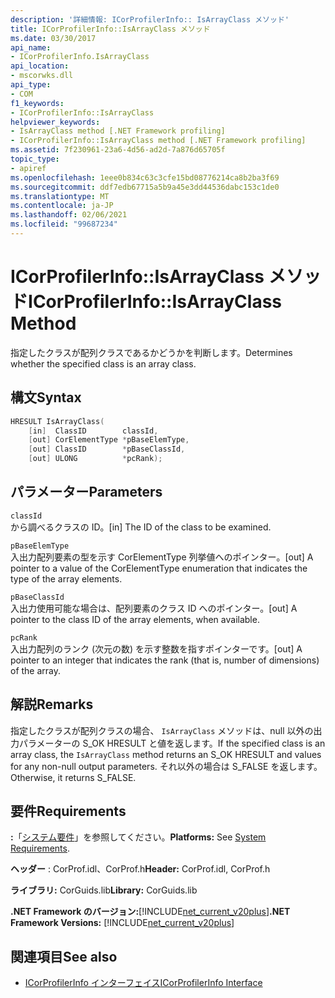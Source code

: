 ```yaml
---
description: '詳細情報: ICorProfilerInfo:: IsArrayClass メソッド'
title: ICorProfilerInfo::IsArrayClass メソッド
ms.date: 03/30/2017
api_name:
- ICorProfilerInfo.IsArrayClass
api_location:
- mscorwks.dll
api_type:
- COM
f1_keywords:
- ICorProfilerInfo::IsArrayClass
helpviewer_keywords:
- IsArrayClass method [.NET Framework profiling]
- ICorProfilerInfo::IsArrayClass method [.NET Framework profiling]
ms.assetid: 7f230961-23a6-4d56-ad2d-7a876d65705f
topic_type:
- apiref
ms.openlocfilehash: 1eee0b834c63c3cfe15bd08776214ca8b2ba3f69
ms.sourcegitcommit: ddf7edb67715a5b9a45e3dd44536dabc153c1de0
ms.translationtype: MT
ms.contentlocale: ja-JP
ms.lasthandoff: 02/06/2021
ms.locfileid: "99687234"
---
```

# <a name="icorprofilerinfoisarrayclass-method"></a><span data-ttu-id="e95e2-103">ICorProfilerInfo::IsArrayClass メソッド</span><span class="sxs-lookup"><span data-stu-id="e95e2-103">ICorProfilerInfo::IsArrayClass Method</span></span>

<span data-ttu-id="e95e2-104">指定したクラスが配列クラスであるかどうかを判断します。</span><span class="sxs-lookup"><span data-stu-id="e95e2-104">Determines whether the specified class is an array class.</span></span>  
  
## <a name="syntax"></a><span data-ttu-id="e95e2-105">構文</span><span class="sxs-lookup"><span data-stu-id="e95e2-105">Syntax</span></span>  
  
```cpp  
HRESULT IsArrayClass(  
    [in]  ClassID        classId,  
    [out] CorElementType *pBaseElemType,  
    [out] ClassID        *pBaseClassId,  
    [out] ULONG          *pcRank);  
```  
  
## <a name="parameters"></a><span data-ttu-id="e95e2-106">パラメーター</span><span class="sxs-lookup"><span data-stu-id="e95e2-106">Parameters</span></span>  

 `classId`  
 <span data-ttu-id="e95e2-107">から調べるクラスの ID。</span><span class="sxs-lookup"><span data-stu-id="e95e2-107">[in] The ID of the class to be examined.</span></span>  
  
 `pBaseElemType`  
 <span data-ttu-id="e95e2-108">入出力配列要素の型を示す CorElementType 列挙値へのポインター。</span><span class="sxs-lookup"><span data-stu-id="e95e2-108">[out] A pointer to a value of the CorElementType enumeration that indicates the type of the array elements.</span></span>  
  
 `pBaseClassId`  
 <span data-ttu-id="e95e2-109">入出力使用可能な場合は、配列要素のクラス ID へのポインター。</span><span class="sxs-lookup"><span data-stu-id="e95e2-109">[out] A pointer to the class ID of the array elements, when available.</span></span>  
  
 `pcRank`  
 <span data-ttu-id="e95e2-110">入出力配列のランク (次元の数) を示す整数を指すポインターです。</span><span class="sxs-lookup"><span data-stu-id="e95e2-110">[out] A pointer to an integer that indicates the rank (that is, number of dimensions) of the array.</span></span>  
  
## <a name="remarks"></a><span data-ttu-id="e95e2-111">解説</span><span class="sxs-lookup"><span data-stu-id="e95e2-111">Remarks</span></span>  

 <span data-ttu-id="e95e2-112">指定したクラスが配列クラスの場合、 `IsArrayClass` メソッドは、null 以外の出力パラメーターの S_OK HRESULT と値を返します。</span><span class="sxs-lookup"><span data-stu-id="e95e2-112">If the specified class is an array class, the `IsArrayClass` method returns an S_OK HRESULT and values for any non-null output parameters.</span></span> <span data-ttu-id="e95e2-113">それ以外の場合は S_FALSE を返します。</span><span class="sxs-lookup"><span data-stu-id="e95e2-113">Otherwise, it returns S_FALSE.</span></span>  
  
## <a name="requirements"></a><span data-ttu-id="e95e2-114">要件</span><span class="sxs-lookup"><span data-stu-id="e95e2-114">Requirements</span></span>  

 <span data-ttu-id="e95e2-115">**:**「[システム要件](../../get-started/system-requirements.md)」を参照してください。</span><span class="sxs-lookup"><span data-stu-id="e95e2-115">**Platforms:** See [System Requirements](../../get-started/system-requirements.md).</span></span>  
  
 <span data-ttu-id="e95e2-116">**ヘッダー** : CorProf.idl、CorProf.h</span><span class="sxs-lookup"><span data-stu-id="e95e2-116">**Header:** CorProf.idl, CorProf.h</span></span>  
  
 <span data-ttu-id="e95e2-117">**ライブラリ:** CorGuids.lib</span><span class="sxs-lookup"><span data-stu-id="e95e2-117">**Library:** CorGuids.lib</span></span>  
  
 <span data-ttu-id="e95e2-118">**.NET Framework のバージョン:**[!INCLUDE[net_current_v20plus](../../../../includes/net-current-v20plus-md.md)]</span><span class="sxs-lookup"><span data-stu-id="e95e2-118">**.NET Framework Versions:** [!INCLUDE[net_current_v20plus](../../../../includes/net-current-v20plus-md.md)]</span></span>  
  
## <a name="see-also"></a><span data-ttu-id="e95e2-119">関連項目</span><span class="sxs-lookup"><span data-stu-id="e95e2-119">See also</span></span>

- [<span data-ttu-id="e95e2-120">ICorProfilerInfo インターフェイス</span><span class="sxs-lookup"><span data-stu-id="e95e2-120">ICorProfilerInfo Interface</span></span>](icorprofilerinfo-interface.md)
